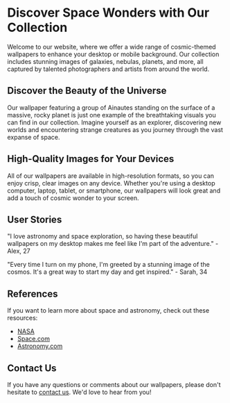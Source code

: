 <!--font:Poppins-->

# Discover Space Wonders with Our Collection

Welcome to our website, where we offer a wide range of cosmic-themed wallpapers to enhance your desktop or mobile background. Our collection includes stunning images of galaxies, nebulas, planets, and more, all captured by talented photographers and artists from around the world.

## Discover the Beauty of the Universe

Our wallpaper featuring a group of Ainautes standing on the surface of a massive, rocky planet is just one example of the breathtaking visuals you can find in our collection. Imagine yourself as an explorer, discovering new worlds and encountering strange creatures as you journey through the vast expanse of space.

## High-Quality Images for Your Devices

All of our wallpapers are available in high-resolution formats, so you can enjoy crisp, clear images on any device. Whether you're using a desktop computer, laptop, tablet, or smartphone, our wallpapers will look great and add a touch of cosmic wonder to your screen.

## User Stories

"I love astronomy and space exploration, so having these beautiful wallpapers on my desktop makes me feel like I'm part of the adventure." - Alex, 27

"Every time I turn on my phone, I'm greeted by a stunning image of the cosmos. It's a great way to start my day and get inspired." - Sarah, 34

## References

If you want to learn more about space and astronomy, check out these resources:

- [NASA](#nasa)
- [Space.com](#spacecom)
- [Astronomy.com](#astronomycom)

## Contact Us

If you have any questions or comments about our wallpapers, please don't hesitate to [contact us](#contact). We'd love to hear from you!

<!--

Write me content for website with wallpaper which alt text is:

"A group of Ainautes standing on the surface of a massive, rocky planet, with towering mountains and deep canyons all around them."

The name/title of the page should not be 1:1 copy of the alt text but rather a real content of the website which is using this wallpaper.

- Use markdown format 
- Start with heading
- Heading should be short and concise
- The content should look like a real website 
- The website should not be about the wallpaper, wallpaper is just a related background
- Heading should be contain work "wallpaper" or "background"
- Include real sections like references, contact, user stories, etc. use things relevant to the page purpose.
- Feel free to use structure like headings, bullets, numbering, blockquotes, paragraphs, horizontal lines, etc.
- You can use formatting like bold or _italic_
- You can include UTF-8 emojis
- Links should be only #hash anchors (and you can refer to the document itself)
- Do not include images


---


# Explore the Wonders of Space with Our Cosmic Collection

Welcome to our website, where we offer a wide range of cosmic-themed wallpapers to enhance your desktop or mobile background. Our collection includes stunning images of galaxies, nebulas, planets, and more, all captured by talented photographers and artists from around the world.

## Discover the Beauty of the Universe

Our wallpaper featuring a group of Ainautes standing on the surface of a massive, rocky planet is just one example of the breathtaking visuals you can find in our collection. Imagine yourself as an explorer, discovering new worlds and encountering strange creatures as you journey through the vast expanse of space.

## High-Quality Images for Your Devices

All of our wallpapers are available in high-resolution formats, so you can enjoy crisp, clear images on any device. Whether you're using a desktop computer, laptop, tablet, or smartphone, our wallpapers will look great and add a touch of cosmic wonder to your screen.

## User Stories

"I love astronomy and space exploration, so having these beautiful wallpapers on my desktop makes me feel like I'm part of the adventure." - Alex, 27

"Every time I turn on my phone, I'm greeted by a stunning image of the cosmos. It's a great way to start my day and get inspired." - Sarah, 34

## References

If you want to learn more about space and astronomy, check out these resources:

- [NASA](#nasa)
- [Space.com](#spacecom)
- [Astronomy.com](#astronomycom)

## Contact Us

If you have any questions or comments about our wallpapers, please don't hesitate to [contact us](#contact). We'd love to hear from you!


---


Write me a Google font which is best fitting for the website.

Pick from the list:
- Cinzel
- Raleway
- IBM Plex Sans
- Poppins
- Futura
- Cinzel Decorative
- Open Sans
- Barlow Condensed
- Inter
- Roboto
- Alegreya
- Playfair Display
- Great Vibes
- Cabin
- Dancing Script
- Lato
- Lobster
- Montserrat
- Exo 2
- Orbitron
- Cormorant Garamond
- Creepster


Write just the font name nothing else.


---


Poppins

-->

